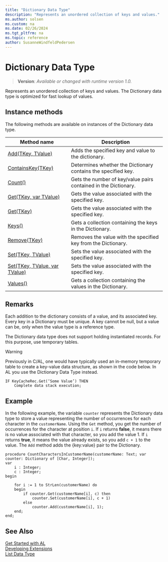 ```yaml
---
title: "Dictionary Data Type"
description: "Represents an unordered collection of keys and values."
ms.author: solsen
ms.custom: na
ms.date: 02/26/2024
ms.tgt_pltfrm: na
ms.topic: reference
author: SusanneWindfeldPedersen
---
```

[//]: # (START>DO_NOT_EDIT)
[//]: # (IMPORTANT:Do not edit any of the content between here and the END>DO_NOT_EDIT.)
[//]: # (Any modifications should be made in the .xml files in the ModernDev repo.)
# Dictionary Data Type
> **Version**: _Available or changed with runtime version 1.0._

Represents an unordered collection of keys and values. The Dictionary data type is optimized for fast lookup of values.



## Instance methods
The following methods are available on instances of the Dictionary data type.

|Method name|Description|
|-----------|-----------|
|[Add(TKey, TValue)](dictionary-add-method.md)|Adds the specified key and value to the dictionary.|
|[ContainsKey(TKey)](dictionary-containskey-method.md)|Determines whether the Dictionary contains the specified key.|
|[Count()](dictionary-count-method.md)|Gets the number of key/value pairs contained in the Dictionary.|
|[Get(TKey, var TValue)](dictionary-get-tkey-tvalue-method.md)|Gets the value associated with the specified key.|
|[Get(TKey)](dictionary-get-tkey-method.md)|Gets the value associated with the specified key.|
|[Keys()](dictionary-keys-method.md)|Gets a collection containing the keys in the Dictionary.|
|[Remove(TKey)](dictionary-remove-method.md)|Removes the value with the specified key from the Dictionary.|
|[Set(TKey, TValue)](dictionary-set-tkey-tvalue-method.md)|Sets the value associated with the specified key.|
|[Set(TKey, TValue, var TValue)](dictionary-set-tkey-tvalue-tvalue-method.md)|Sets the value associated with the specified key.|
|[Values()](dictionary-values-method.md)|Gets a collection containing the values in the Dictionary.|

[//]: # (IMPORTANT: END>DO_NOT_EDIT)

## Remarks

Each addition to the dictionary consists of a value, and its associated key. Every key in a Dictionary must be unique. A key cannot be null, but a value can be, only when the value type is a reference type.

The Dictionary data type does not support holding instantiated records. For this purpose, use temporary tables.

> [!WARNING]  
> Previously in C/AL, one would have typically used an in-memory temporary table to create a key-value data structure, as shown in the code below. In AL you use the Dictionary Data Type instead.
>
> ```
> IF KeyCacheRec.Get(‘Some Value’)​ THEN​ 
>     Complete data stack execution;
> ```

## Example

In the following example, the variable `counter` represents the Dictionary data type to store a value representing the number of occurrences for each character in the `customerName`. Using the `Get` method, you get the number of occurrences for the character at position `i`. If `i` returns **false**, it means there is no value associated with that character, so you add the value 1. If `i` returns **true**, it means the value already exists, so you add `c + 1` to the value. The `Add` method adds the {key:value} pair to the Dictionary.

```al
procedure CountCharactersInCustomerName(customerName: Text; var counter: Dictionary of [Char, Integer]);
var
    i : Integer;
    c : Integer;
begin

    for i := 1 to StrLen(customerName) do 
    begin
        if counter.Get(customerName[i], c) then
            counter.Set(customerName[i], c + 1) 
        else 
            counter.Add(customerName[i], 1);
    end;
end;

```

## See Also  
[Get Started with AL](../../devenv-get-started.md)  
[Developing Extensions](../../devenv-dev-overview.md)  
[List Data Type](../list/list-data-type.md)